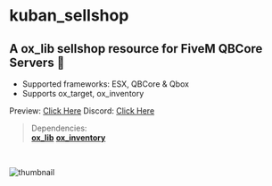 # kuban_sellshop
## A ox_lib sellshop resource for FiveM QBCore Servers 💭

- Supported frameworks: ESX, QBCore & Qbox 
- Supports ox_target, ox_inventory

Preview: [Click Here](https://www.youtube.com/watch?v=rt-Iwawe2lE)
Discord: [Click Here](https://discord.com/invite/UzVbtKEzgN)
<br>

> Dependencies:
> <br>
> **[ox_lib](https://github.com/overextended/ox_lib)**
> **[ox_inventory](https://github.com/overextended/ox_inventory)**

<br>

![thumbnail](https://r2.fivemanage.com/XsqgP28FfY2PpHVl7sArP/images/SELLSHOP.png)
